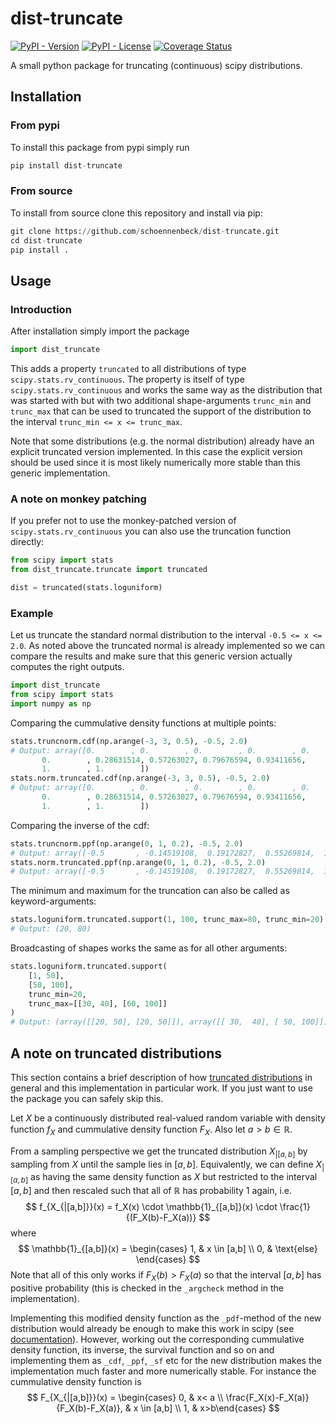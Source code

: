 # dist-truncate

[![PyPI - Version](https://img.shields.io/pypi/v/dist-truncate)](https://pypi.org/project/dist-truncate/)
[![PyPI - License](https://img.shields.io/pypi/l/dist-truncate)](https://github.com/schoennenbeck/dist-truncate/blob/main/LICENSE)
[![Coverage Status](https://coveralls.io/repos/github/schoennenbeck/dist-truncate/badge.svg)](https://coveralls.io/github/schoennenbeck/dist-truncate)

A small python package for truncating (continuous) scipy distributions.

## Installation

### From pypi

To install this package from pypi simply run

```python
pip install dist-truncate
```

### From source

To install from source clone this repository and install via pip:

```python
git clone https://github.com/schoennenbeck/dist-truncate.git
cd dist-truncate
pip install .
```

## Usage

### Introduction

After installation simply import the package

```python
import dist_truncate
```

This adds a property `truncated` to all distributions of type `scipy.stats.rv_continuous`. The property
is itself of type `scipy.stats.rv_continuous` and works the same way as the distribution that was
started with but with two additional shape-arguments `trunc_min` and `trunc_max` that can be used
to truncated the support of the distribution to the interval `trunc_min <= x <= trunc_max`.

Note that some distributions (e.g. the normal distribution) already have an explicit truncated version
implemented. In this case the explicit version should be used since it is most likely numerically more
stable than this generic implementation.

### A note on monkey patching

If you prefer not to use the monkey-patched version of `scipy.stats.rv_continuous` you can also
use the truncation function directly:

```python
from scipy import stats
from dist_truncate.truncate import truncated

dist = truncated(stats.loguniform)
```

### Example

Let us truncate the standard normal distribution to the interval `-0.5 <= x <= 2.0`. As noted above
the truncated normal is already implemented so we can compare the results and make sure that this
generic version actually computes the right outputs.

```python
import dist_truncate
from scipy import stats
import numpy as np
```

Comparing the cummulative density functions at multiple points:

```python
stats.truncnorm.cdf(np.arange(-3, 3, 0.5), -0.5, 2.0)
# Output: array([0.        , 0.        , 0.        , 0.        , 0.        ,
       0.        , 0.28631514, 0.57263027, 0.79676594, 0.93411656,
       1.        , 1.        ])
stats.norm.truncated.cdf(np.arange(-3, 3, 0.5), -0.5, 2.0)
# Output: array([0.        , 0.        , 0.        , 0.        , 0.        ,
       0.        , 0.28631514, 0.57263027, 0.79676594, 0.93411656,
       1.        , 1.        ])
```

Comparing the inverse of the cdf:

```python
stats.truncnorm.ppf(np.arange(0, 1, 0.2), -0.5, 2.0)
# Output: array([-0.5       , -0.14519108,  0.19172827,  0.55269814,  1.00897798])
stats.norm.truncated.ppf(np.arange(0, 1, 0.2), -0.5, 2.0)
# Output: array([-0.5       , -0.14519108,  0.19172827,  0.55269814,  1.00897798])
```

The minimum and maximum for the truncation can also be called as keyword-arguments:

```python
stats.loguniform.truncated.support(1, 100, trunc_max=80, trunc_min=20)
# Output: (20, 80)
```

Broadcasting of shapes works the same as for all other arguments:

```python
stats.loguniform.truncated.support(
    [1, 50],
    [50, 100],
    trunc_min=20,
    trunc_max=[[30, 40], [60, 100]]
)
# Output: (array([[20, 50], [20, 50]]), array([[ 30,  40], [ 50, 100]]))
```

## A note on truncated distributions

This section contains a brief description of how [truncated distributions](https://en.wikipedia.org/wiki/Truncated_distribution) in general
and this implementation in particular work. If you just want to use the package you can
safely skip this.

Let $X$ be a continuously distributed real-valued random variable with density function $f_X$
and cummulative density function $F_X$. Also let $a>b \in \mathbb{R}$.

From a sampling perspective we get the truncated distribution $X_{|[a,b]}$ by sampling from
$X$ until the sample lies in $[a,b]$. Equivalently, we can define $X_{|[a,b]}$ as having the
same density function as $X$ but restricted to the interval $[a,b]$ and then rescaled such
that all of $\mathbb{R}$ has probability $1$ again, i.e.
$$ f_{X_{|[a,b]}}(x) = f_X(x) \cdot \mathbb{1}_{[a,b]}(x) \cdot \frac{1}{(F_X(b)-F_X(a))} $$
where $$ \mathbb{1}_{[a,b]}(x) = \begin{cases} 1, & x \in [a,b] \\ 0, & \text{else} \end{cases} $$
Note that all of this only works if $F_X(b)>F_X(a)$ so that the interval $[a,b]$ has
positive probability (this is checked in the `_argcheck` method in the implementation).

Implementing this modified density function as the `_pdf`-method of the new distribution
would already be enough to make this work in scipy (see [documentation](https://docs.scipy.org/doc/scipy/reference/generated/scipy.stats.rv_continuous.html#scipy.stats.rv_continuous)). However, working out the corresponding
cummulative density function, its inverse, the survival function and so on and implementing
them as `_cdf`, `_ppf`, `_sf` etc for the new distribution makes the implementation much
faster and more numerically stable. For instance the cummulative density function is
$$ F_{X_{|[a,b]}}(x) = \begin{cases} 0, & x< a \\ \frac{F_X(x)-F_X(a)}{F_X(b)-F_X(a)}, & x \in [a,b] \\ 1, & x>b\end{cases} $$
